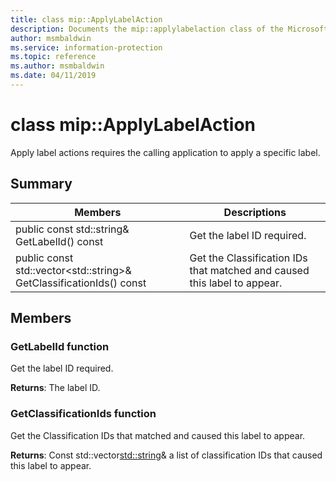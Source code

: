 ```yaml
---
title: class mip::ApplyLabelAction 
description: Documents the mip::applylabelaction class of the Microsoft Information Protection (MIP) SDK.
author: msmbaldwin
ms.service: information-protection
ms.topic: reference
ms.author: msmbaldwin
ms.date: 04/11/2019
---
```


# class mip::ApplyLabelAction 
Apply label actions requires the calling application to apply a specific label.
  
## Summary
 Members                        | Descriptions                                
--------------------------------|---------------------------------------------
public const std::string& GetLabelId() const  |  Get the label ID required.
public const std::vector\<std::string\>& GetClassificationIds() const  |  Get the Classification IDs that matched and caused this label to appear.
  
## Members
  
### GetLabelId function
Get the label ID required.

  
**Returns**: The label ID.
  
### GetClassificationIds function
Get the Classification IDs that matched and caused this label to appear.

  
**Returns**: Const std::vector<std::string>& a list of classification IDs that caused this label to appear.